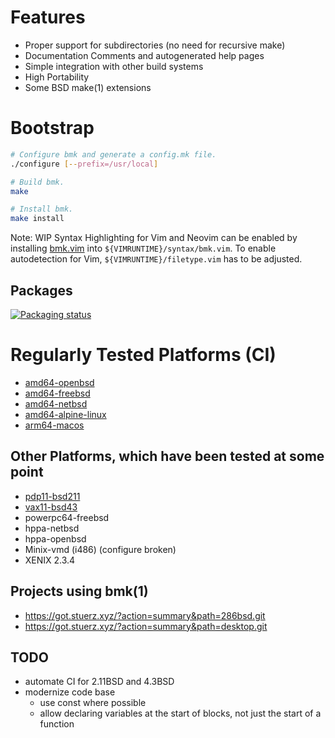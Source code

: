 # Features
- Proper support for subdirectories (no need for recursive make)
- Documentation Comments and autogenerated help pages
- Simple integration with other build systems
- High Portability
- Some BSD make(1) extensions

# Bootstrap
```sh
# Configure bmk and generate a config.mk file.
./configure [--prefix=/usr/local]

# Build bmk.
make

# Install bmk.
make install
```
Note: WIP Syntax Highlighting for Vim and Neovim can be enabled by installing [bmk.vim](bmk.vim) into `${VIMRUNTIME}/syntax/bmk.vim`.
To enable autodetection for Vim, `${VIMRUNTIME}/filetype.vim` has to be adjusted.

## Packages
[![Packaging status](https://repology.org/badge/vertical-allrepos/bmk.svg)](https://repology.org/project/bmk/versions)

# Regularly Tested Platforms (CI)
- [amd64-openbsd](https://builds.sr.ht/~realchonk/bmk/commits/main/openbsd)
- [amd64-freebsd](https://builds.sr.ht/~realchonk/bmk/commits/main/freebsd)
- [amd64-netbsd](https://builds.sr.ht/~realchonk/bmk/commits/main/netbsd)
- [amd64-alpine-linux](https://builds.sr.ht/~realchonk/bmk/commits/main/alpine)
- [arm64-macos](https://cirrus-ci.com/github/realchonk/bmk/main)

## Other Platforms, which have been tested at some point
- [pdp11-bsd211](https://github.com/realchonk/bmk/pull/3)
- [vax11-bsd43](https://github.com/realchonk/bmk/pull/5)
- powerpc64-freebsd
- hppa-netbsd
- hppa-openbsd
- Minix-vmd (i486) (configure broken)
- XENIX 2.3.4

## Projects using bmk(1)
- https://got.stuerz.xyz/?action=summary&path=286bsd.git
- https://got.stuerz.xyz/?action=summary&path=desktop.git

## TODO
- automate CI for 2.11BSD and 4.3BSD
- modernize code base
  - use const where possible
  - allow declaring variables at the start of blocks,
    not just the start of a function
